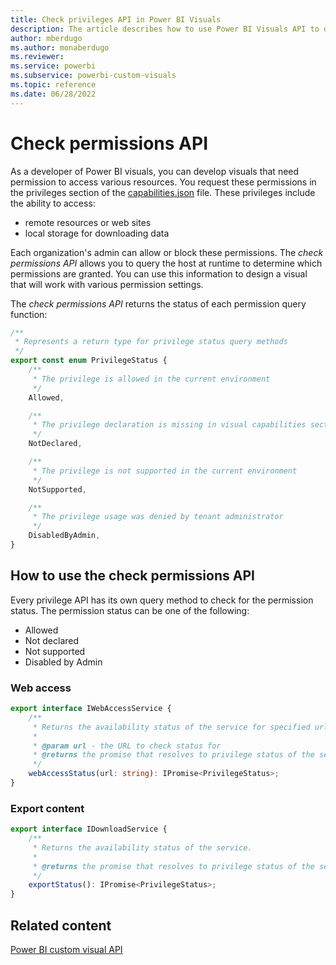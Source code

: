 ```yaml
---
title: Check privileges API in Power BI Visuals
description: The article describes how to use Power BI Visuals API to determine what privileges are enabled.
author: mberdugo
ms.author: monaberdugo
ms.reviewer:
ms.service: powerbi
ms.subservice: powerbi-custom-visuals
ms.topic: reference
ms.date: 06/28/2022
---
```


# Check permissions API

As a developer of Power BI visuals, you can develop visuals that need permission to access various resources. You request these permissions in the privileges section of the [capabilities.json](capabilities.md) file. These privileges include the ability to access:

* remote resources or web sites
* local storage for downloading data

Each organization's admin can allow or block these permissions. The *check permissions API* allows you to query the host at runtime to determine which permissions are granted. You can use this information to design a visual that will work with various permission settings.

The *check permissions API* returns the status of each permission query function:

```typescript
/**
 * Represents a return type for privilege status query methods
 */
export const enum PrivilegeStatus {
    /**
     * The privilege is allowed in the current environment
     */
    Allowed,

    /**
     * The privilege declaration is missing in visual capabilities section
     */
    NotDeclared,

    /**
     * The privilege is not supported in the current environment
     */
    NotSupported,

    /**
     * The privilege usage was denied by tenant administrator
     */
    DisabledByAdmin,
}
```

## How to use the check permissions API

Every privilege API has its own query method to check for the permission status. The permission status can be one of the following:

* Allowed
* Not declared
* Not supported
* Disabled by Admin

### Web access

```typescript
export interface IWebAccessService {
    /**
     * Returns the availability status of the service for specified url.
     * 
     * @param url - the URL to check status for
     * @returns the promise that resolves to privilege status of the service
     */
    webAccessStatus(url: string): IPromise<PrivilegeStatus>;
}
```

### Export content

```typescript
export interface IDownloadService {
    /**
     * Returns the availability status of the service.
     * 
     * @returns the promise that resolves to privilege status of the service
     */
    exportStatus(): IPromise<PrivilegeStatus>;
}
```

## Related content

[Power BI custom visual API](visual-api.md)
